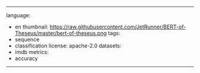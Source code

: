 
---
language:
- en
thumbnail: https://raw.githubusercontent.com/JetRunner/BERT-of-Theseus/master/bert-of-theseus.png
tags:
- sequence
- classification
license: apache-2.0
datasets:
- imdb
metrics:
- accuracy
---
